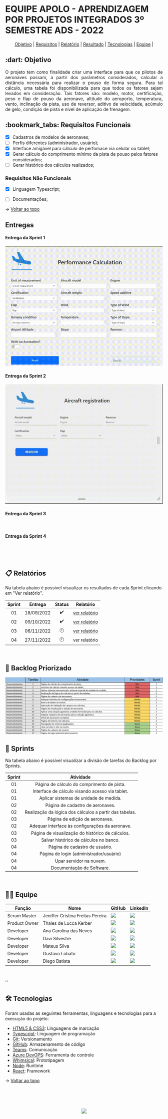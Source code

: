 <br id="topo">

<h1> EQUIPE APOLO - APRENDIZAGEM POR PROJETOS INTEGRADOS 3º SEMESTRE ADS - 2022 </h1>
<p align="center">
    <a href="#objetivo">Objetivo</a> | 
    <a href="#requisitos">Requisitos</a> | 
    <a href="#relatório">Relatório</a> | 
    <a href="#projeto">Resultado</a> |
    <a href="#tecnologias">Tecnologias</a> | 
    <a href="#equipe">Equipe</a> | 
</p>

<span id="objetivo">
<h2> :dart: Objetivo</h2>

<p align="justify"> O projeto tem como finalidade criar uma interface para que os pilotos de aeronaves possam, a partir dos parâmetros considerados, calcular a distância necessária para realizar o pouso de forma segura. Para tal cálculo, uma tabela foi disponibilizada para que todos os fatores sejam levados em consideração. Tais fatores são: modelo, motor, certificação, peso e flap de pouso da aeronave, altitude do aeroporto, temperatura, vento, inclinação da pista, uso de reversor, aditivo de velocidade, acúmulo de gelo, condição de pista e nível de aplicação de frenagem.</p>

<span id="requisitos">
<h2> :bookmark_tabs: Requisitos Funcionais </h2>

- [x] Cadastros de modelos de aeronaves;
- [ ] Perfis diferentes (administrador, usuário);
- [x] Interface amigável para cálculo de perfomace via celular ou tablet;
- [x] Gerar cálculo do comprimento mínimo da pista de pouso pelos fatores considerados;
- [ ] Gerar histórico dos cálculos realizados;

<h3> Requisitos Não Funcionais </h3>

- [x] Linguagem Typescript;
- [ ] Documentações;
 

 → [Voltar ao topo](#topo)
    
 ## Entregas 

<h4> Entrega da Sprint 1 </h4>
<p align="center"> <img src = "imagens/video-primeiraentrega.gif"></p>
<h4> Entrega da Sprint 2 </h4>
<p align="center"> <img src = "imagens/video - sprint2.gif"></p>
<h4> Entrega da Sprint 3 </h4>
<p align="center"> <img src = ""></p>
<h4> Entrega da Sprint 4 </h4>
<p align="center"> <img src = ""></p>
<br>
    
<span id="relatório">
 
 ## :clipboard: Relatórios
Na tabela abaixo é possível visualizar os resultados de cada Sprint clicando em "Ver relatório". 
    
| Sprint | Entrega | Status | Relatório |
|:-----:|:----------:|:---------:|:---------:|
| 01 | 18/09/2022 | :heavy_check_mark:	 | [ver relatório](https://github.com/EquipeApolo/API_3_Semestre/blob/main/relatorios/1sprint.md) |
| 02 | 09/10/2022 | :heavy_check_mark:	 | [ver relatório](https://github.com/EquipeApolo/API_3_Semestre/blob/main/relatorios/sprint2.md) |
| 03 | 06/11/2022 | :clock12:	         | [ver relatório](https://github.com/EquipeApolo/API_3_Semestre/blob/main/relatorios/sprint3.md) |
| 04 | 27/11/2022 | :clock12:	 | ver relatório |
 
<span id="projeto">
    
<br>
    
 
 ## 📌 Backlog Priorizado
    
<p align="center"> <img src = "imagens/backlog.png"></p>
 
 ## 📆 Sprints
Na tabela abaixo é possível visualizar a divisão de tarefas do Backlog por Sprints.

| Sprint | Atividade |
|:-----:|:---------:|
| 01 | Página de cálculo do comprimento de pista. |
| 01 | Interface de cálculo visando acesso via tablet. |
| 01 | Aplicar sistemas de unidade de medida. |
| 02 | Página de cadastro de aeronaves. |
| 02 | Realização da lógica dos cálculos a partir das tabelas. |
| 03 | Página de edição de aeronaves. |
| 02 | Adequar interface às configurações da aeronave. |
| 03 | Página de visualização do histórico de cálculos. |
| 03 | Salvar histórico de cálculos no banco. |
| 04 | Página de cadastro de usuário. |
| 04 | Página de login (administrador/usuário) |
| 04 | Upar servidor na nuvem. |
| 04 | Documentação de Software. |
 
<br>
<span id="equipe">
 
## 👩‍💻 Equipe
|Função|Nome|GitHub|LinkedIn|
| -------- |-------- |-------- |-------- |
| Scrum Master |Jeniffer Cristina Freitas Pereira|<a href="https://github.com/Jennyads" target="_blanck"><img src = "https://img.shields.io/badge/GitHub-100000?style=for-the-badge&logo=github&logoColor=white" target="_blank"></a>|<a href="https://www.linkedin.com/in/jeniffer-pereira-65787b205/" target="_blank"><img src="https://img.shields.io/badge/-LinkedIn-%230077B5?style=for-the-badge&logo=linkedin&logoColor=white" target="_blank"></a>|
| Product Owner |Thales de Lucca Kerber|<a href="https://github.com/thaleskerber" target="_blanck"><img src = "https://img.shields.io/badge/GitHub-100000?style=for-the-badge&logo=github&logoColor=white" target="_blank"></a> |<a href="https://www.linkedin.com/in/thales-kerber-771339206/" target="_blank"><img src="https://img.shields.io/badge/-LinkedIn-%230077B5?style=for-the-badge&logo=linkedin&logoColor=white" target="_blank"></a>|
| Developer |Ana Carolina das Neves|<a href="https://github.com/AnaCarolinaNeves" target="_blanck"><img src = "https://img.shields.io/badge/GitHub-100000?style=for-the-badge&logo=github&logoColor=white" target="_blank"></a>|<a href="https://www.linkedin.com/in/ana-carolina-neves-36aa68207/" target="_blank"><img src="https://img.shields.io/badge/-LinkedIn-%230077B5?style=for-the-badge&logo=linkedin&logoColor=white" target="_blank"></a>|
| Developer |Davi Silvestre|<a href="https://github.com/silvestredavi" target="_blanck"><img src = "https://img.shields.io/badge/GitHub-100000?style=for-the-badge&logo=github&logoColor=white" target="_blank"></a>|<a href="https://www.linkedin.com/in/davi-silvestre/" target="_blank"><img src="https://img.shields.io/badge/-LinkedIn-%230077B5?style=for-the-badge&logo=linkedin&logoColor=white" target="_blank"></a>|
| Developer |Mateus Silva|<a href="https://github.com/mateushlsilva" target="_blanck"><img src = "https://img.shields.io/badge/GitHub-100000?style=for-the-badge&logo=github&logoColor=white" target="_blank"></a> |<a href="https://www.linkedin.com/in/mateus-silva-80232a222/" target="_blank"><img src="https://img.shields.io/badge/-LinkedIn-%230077B5?style=for-the-badge&logo=linkedin&logoColor=white" target="_blank"></a>|
| Developer |Gustavo Lobato|<a href="https://github.com/Gustavoldp" target="_blanck"><img src = "https://img.shields.io/badge/GitHub-100000?style=for-the-badge&logo=github&logoColor=white" target="_blank"></a> |<a href="https://www.linkedin.com/in/gustavo-lobato-8173a11b6/" target="_blank"><img src="https://img.shields.io/badge/-LinkedIn-%230077B5?style=for-the-badge&logo=linkedin&logoColor=white" target="_blank"></a>|
| Developer |Diego Batista|<a href="https://github.com/diiegobsilva" target="_blanck"><img src = "https://img.shields.io/badge/GitHub-100000?style=for-the-badge&logo=github&logoColor=white" target="_blank"></a> |<a href="https://www.linkedin.com/in/diegobatista1/" target="_blank"><img src="https://img.shields.io/badge/-LinkedIn-%230077B5?style=for-the-badge&logo=linkedin&logoColor=white" target="_blank"></a>|
<br>

''<span id="tecnologias">

## 🛠️ Tecnologias

Foram usadas as seguintes ferramentas, linguagens e tecnologias para a execução do projeto:

- [HTML5 & CSS3](https://www.w3schools.com/): Linguagens de marcação
- [Typescript](https://www.typescriptlang.org/): Linguagem de programação
- [Git](https://git-scm.com): Versionamento
- [GitHub](https://github.com/): Armazenamento de código
- [Teams](https://teams.microsoft.com): Comunicação
- [Azure DevOPS](https://azure.microsoft.com/pt-br/): Ferramenta de controle
- [Whimsical](https://whimsical.com): Prototipagem
- [Node](https://nodejs.org/): Runtime
- [React](https://pt-br.reactjs.org/): Framework

→ [Voltar ao topo](#topo)

<br>

 <h1 align="center"> <img src = "https://fatecsjc-prd.azurewebsites.net/images/logo/fatecsjc_400x192.png" height="70"  align="auto">
  

